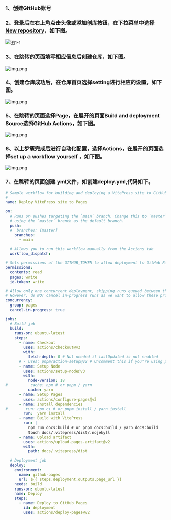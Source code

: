 ### 1、创建GitHub账号
### 2、登录后在右上角点击头像或添加创库按钮，在下拉菜单中选择 <u>New repository</u>，如下图。
![图1-1](/img/1.png)
### 3、在跳转的页面填写相应信息后创建仓库，如下图。
![img.png](/img/2.png)
### 4、创建仓库成功后，在仓库首页选择setting进行相应的设置，如下图。
![img.png](/img/3.png)
### 5、在跳转的页面选择Page，在展开的页面Build and deployment Source选择GitHub Actions，如下图。
![img.png](/img/4.png)
### 6、以上步骤完成后进行自动化配置，选择Actions，在展开的页面选择set up a workflow yourself ，如下图。
![img.png](/img/5.png)
### 7、在跳转的页面创建.yml文件，如创建deploy.yml,代码如下。
```yaml
# Sample workflow for building and deploying a VitePress site to GitHub Pages
#
name: Deploy VitePress site to Pages

on:
  # Runs on pushes targeting the `main` branch. Change this to `master` if you're
  # using the `master` branch as the default branch.
  push:
  #  branches: [master]
    branches:
      - main

  # Allows you to run this workflow manually from the Actions tab
  workflow_dispatch:

# Sets permissions of the GITHUB_TOKEN to allow deployment to GitHub Pages
permissions:
  contents: read
  pages: write
  id-token: write

# Allow only one concurrent deployment, skipping runs queued between the run in-progress and latest queued.
# However, do NOT cancel in-progress runs as we want to allow these production deployments to complete.
concurrency:
  group: pages
  cancel-in-progress: true

jobs:
  # Build job
  build:
    runs-on: ubuntu-latest
    steps:
      - name: Checkout
        uses: actions/checkout@v3
        with:
          fetch-depth: 0 # Not needed if lastUpdated is not enabled
      # - uses: pnpm/action-setup@v2 # Uncomment this if you're using pnpm
      - name: Setup Node
        uses: actions/setup-node@v3
        with:
          node-version: 18
#          cache: npm # or pnpm / yarn
          cache: yarn
      - name: Setup Pages
        uses: actions/configure-pages@v3
      - name: Install dependencies
#        run: npm ci # or pnpm install / yarn install
        run:  yarn install
      - name: Build with VitePress
        run: |
          npm run docs:build # or pnpm docs:build / yarn docs:build
          touch docs/.vitepress/dist/.nojekyll
      - name: Upload artifact
        uses: actions/upload-pages-artifact@v2
        with:
          path: docs/.vitepress/dist

  # Deployment job
  deploy:
    environment:
      name: github-pages
      url: ${{ steps.deployment.outputs.page_url }}
    needs: build
    runs-on: ubuntu-latest
    name: Deploy
    steps:
      - name: Deploy to GitHub Pages
        id: deployment
        uses: actions/deploy-pages@v2

```
